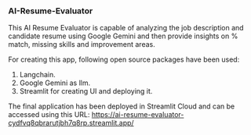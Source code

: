### AI-Resume-Evaluator

This AI Resume Evaluator is capable of analyzing the job description and candidate resume using Google Gemini and then provide insights on % match, missing skills and improvement areas.

For creating this app, following open source packages have been used:

1. Langchain.
2. Google Gemini as llm.
3. Streamlit for creating UI and deploying it.

The final application has been deployed in Streamlit Cloud and can be accessed using this URL: https://ai-resume-evaluator-cydfvq8qbrarutjbh7q8rp.streamlit.app/
